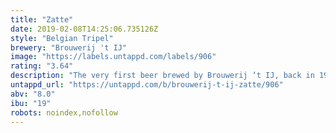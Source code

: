 ```yaml
---
title: "Zatte"
date: 2019-02-08T14:25:06.735126Z
style: "Belgian Tripel"
brewery: "Brouwerij 't IJ"
image: "https://labels.untappd.com/labels/906"
rating: "3.64"
description: "The very first beer brewed by Brouwerij ‘t IJ, back in 1985. It is a ‘tripel’, the category reserved for the stronger, blonde beers in Belgian tradition. Zatte more than lives up to expectations in this respect. It is a full-bodied, golden beer with a scent of fresh fruit mingled here and there with a hint of grain. The flavour is slightly sweet, ending with a fine, dry aftertaste. A delicious beer that can be enjoyed in all seasons. "
untappd_url: "https://untappd.com/b/brouwerij-t-ij-zatte/906"
abv: "8.0"
ibu: "19"
robots: noindex,nofollow
---
```

